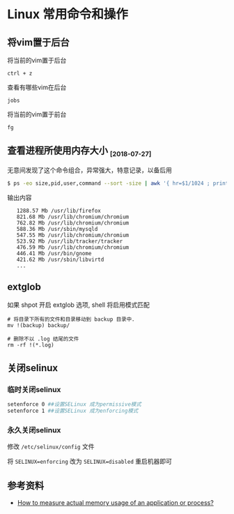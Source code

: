 # Linux 常用命令和操作

[annotation]: <id> (121df3e0-6d5d-41ff-8f1b-0d44f3f5d00d)
[annotation]: <category> (计算机技术)
[annotation]: <tags> (Linux)
[annotation]: <create_time> (2010-04-04 18:03:07)

## 将vim置于后台

将当前的vim置于后台

    ctrl + z

查看有哪些vim在后台

    jobs

将当前的vim置于前台

    fg

## 查看进程所使用内存大小 <sub><small>[2018-07-27]</small></sub>

无意间发现了这个命令组合，异常强大，特意记录，以备后用

```sh
$ ps -eo size,pid,user,command --sort -size | awk '{ hr=$1/1024 ; printf("%13.2f Mb ",hr) } { for ( x=4 ; x<=NF ; x++ ) { printf("%s ",$x) } print "" }' |cut -d "" -f2 | cut -d "-" -f1
```

输出内容

```text
   1288.57 Mb /usr/lib/firefox
   821.68 Mb /usr/lib/chromium/chromium 
   762.82 Mb /usr/lib/chromium/chromium 
   588.36 Mb /usr/sbin/mysqld 
   547.55 Mb /usr/lib/chromium/chromium 
   523.92 Mb /usr/lib/tracker/tracker
   476.59 Mb /usr/lib/chromium/chromium 
   446.41 Mb /usr/bin/gnome
   421.62 Mb /usr/sbin/libvirtd
   ...
```

## extglob

如果 shpot 开启 extglob 选项, shell 将启用模式匹配

```shell
# 将目录下所有的文件和目录移动到 backup 目录中.
mv !(backup) backup/
```

```shell
# 删除不以 .log 结尾的文件
rm -rf !(*.log)
```

## 关闭selinux

### 临时关闭selinux

```sh
setenforce 0 ##设置SELinux 成为permissive模式
setenforce 1 ##设置SELinux 成为enforcing模式
```

### 永久关闭selinux

修改 `/etc/selinux/config` 文件

将 `SELINUX=enforcing` 改为 `SELINUX=disabled`
重启机器即可

## 参考资料

- [How to measure actual memory usage of an application or process?](https://stackoverflow.com/questions/131303/how-to-measure-actual-memory-usage-of-an-application-or-process)